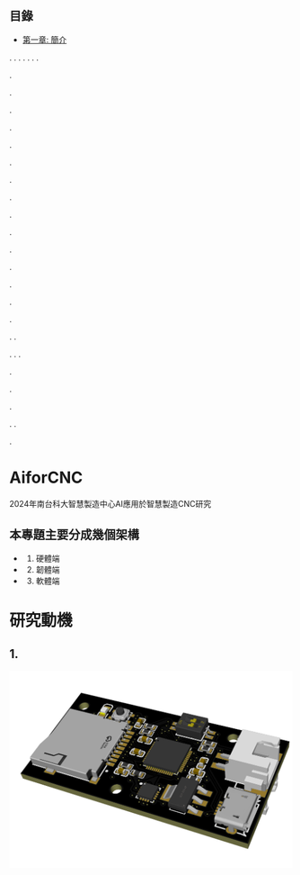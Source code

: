 ## 目錄
- [第一章: 簡介](#AiforCNC)



.
.
.
.
.
.
.

.


.

.

.

.

.

.

.

.

.

.

.

.

.

.


.
.

.
.
.


.

.

.

.
.

.


# AiforCNC
2024年南台科大智慧製造中心AI應用於智慧製造CNC研究
## 本專題主要分成幾個架構
* 1. 硬體端
* 2. 韌體端
* 3. 軟體端
#

# 研究動機
## 1.

![標題](img/3dpreview.png)
